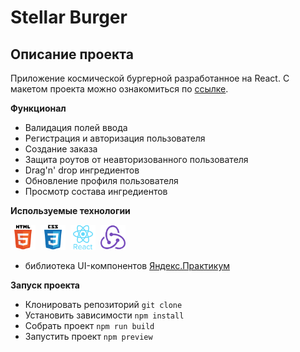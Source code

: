 # Stellar Burger

## Описание проекта

Приложение космической бургерной разработанное на React.
С макетом проекта можно ознакомиться по [ссылке](https://www.figma.com/design/zFGN2O5xktHl9VmoOieq5E/React-_-%D0%9F%D1%80%D0%BE%D0%B5%D0%BA%D1%82%D0%BD%D1%8B%D0%B5-%D0%B7%D0%B0%D0%B4%D0%B0%D1%87%D0%B8_external_link?node-id=0-1&p=f&t=izSfve79Ifwj5Edo-0).

**Функционал**

- Валидация полей ввода
- Pегистрация и авторизация пользователя
- Создание заказа
- Защита роутов от неавторизованного пользователя
- Drag'n' drop ингредиентов
- Обновление профиля пользователя
- Просмотр состава ингредиентов

**Используемые технологии**

<img src="https://github.com/devicons/devicon/blob/master/icons/html5/html5-original-wordmark.svg" width="40" height="40" title="HTML5" alt="HTML"/>&nbsp;
<img src="https://github.com/devicons/devicon/blob/master/icons/css3/css3-original-wordmark.svg" width="40" height="40" title="CSS" alt="CSS"/>&nbsp;
<img src="https://github.com/devicons/devicon/blob/master/icons/react/react-original-wordmark.svg" width="40" height="40" title="React" alt="React"/>&nbsp;
<img src="https://github.com/devicons/devicon/blob/master/icons/redux/redux-original.svg" width="40" height="40" title="Redux toolkit" alt="Redux"/>&nbsp;

- библиотека UI-компонентов [Яндекс.Практикум](https://yandex-practicum.github.io/react-developer-burger-ui-components/docs/readme)

**Запуск проекта**

- Клонировать репозиторий `git clone`
- Установить зависимости `npm install`
- Собрать проект `npm run build`
- Запустить проект `npm preview`
